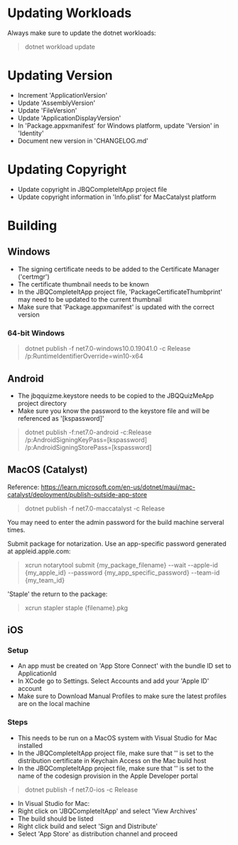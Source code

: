 # Updating Workloads

Always make sure to update the dotnet workloads:

> dotnet workload update

# Updating Version

- Increment 'ApplicationVersion'
- Update 'AssemblyVersion'
- Update 'FileVersion'
- Update 'ApplicationDisplayVersion'
- In 'Package.appxmanifest' for Windows platform, update 'Version' in 'Identity'
- Document new version in 'CHANGELOG.md'

# Updating Copyright

- Update copyright in JBQCompleteItApp project file
- Update copyright information in 'Info.plist' for MacCatalyst platform

# Building

## Windows

- The signing certificate needs to be added to the Certificate Manager ('certmgr')
- The certificate thumbnail needs to be known
- In the JBQCompleteItApp project file, 'PackageCertificateThumbprint' may need to be updated to the current thumbnail
- Make sure that 'Package.appxmanifest' is updated with the correct version

### 64-bit Windows
> dotnet publish -f net7.0-windows10.0.19041.0 -c Release /p:RuntimeIdentifierOverride=win10-x64

## Android

- The jbqquizme.keystore needs to be copied to the JBQQuizMeApp project directory
- Make sure you know the password to the keystore file and will be referenced as '[kspassword]'

> dotnet publish -f:net7.0-android -c:Release /p:AndroidSigningKeyPass=[kspassword] /p:AndroidSigningStorePass=[kspassword]

## MacOS (Catalyst)

Reference: https://learn.microsoft.com/en-us/dotnet/maui/mac-catalyst/deployment/publish-outside-app-store

> dotnet publish -f net7.0-maccatalyst -c Release

You may need to enter the admin password for the build machine serveral times.

Submit package for notarization. Use an app-specific password generated at appleid.apple.com:

> xcrun notarytool submit {my_package_filename} --wait --apple-id {my_apple_id} --password {my_app_specific_password} --team-id {my_team_id}

'Staple' the return to the package:

> xcrun stapler staple {filename}.pkg

## iOS

### Setup
- An app must be created on 'App Store Connect' with the bundle ID set to ApplicationId
- In XCode go to Settings.  Select Accounts and add your 'Apple ID' account
- Make sure to Download Manual Profiles to make sure the latest profiles are on the local machine

### Steps
- This needs to be run on a MacOS system with Visual Studio for Mac installed
- In the JBQCompleteItApp project file, make sure that '<CodesignKey>' is set to the distribution certificate in Keychain Access on the Mac build host
- In the JBQCompleteItApp project file, make sure that '<CodesignProvision>' is set to the name of the codesign provision in the Apple Developer portal

> dotnet publish -f net7.0-ios -c Release

- In Visual Studio for Mac:
- Right click on 'JBQCompleteItApp' and select 'View Archives'
- The build should be listed
- Right click build and select 'Sign and Distribute'
- Select 'App Store' as distribution channel and proceed